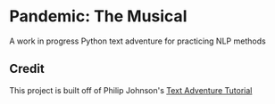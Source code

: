 # Pandemic: The Musical

A work in progress Python text adventure for practicing NLP methods

## Credit

This project is built off of Philip Johnson's [Text Adventure Tutorial](https://github.com/phillipjohnson/text-adventure-tut)
